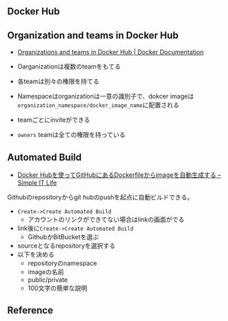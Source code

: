 ## Docker Hub

## Organization and teams in Docker Hub
* [Organizations and teams in Docker Hub | Docker Documentation](https://docs.docker.com/docker-hub/orgs/)

* Oarganizationは複数のteamをもてる
* 各teamは別々の権限を持てる
* Namespaceはorganizationは一意の識別子で、dokcer imageは`organization_namespace/docker_image_name`に配置される
* teamごとにinviteができる
* `owners` teamは全ての権限を持っている

## Automated Build
* [Docker Hubを使ってGitHubにあるDockerfileからimageを自動生成する – Simple IT Life](https://simple-it-life.com/2016/03/27/dockerhub/)

Githubのrepositoryからgit hubのpushを起点に自動ビルドできる。

* `Create->Create Automated Build`
    * アカウントのリンクができてない場合はlinkの画面がでる
* link後に`Create->Create Automated Build`
    * GithubかBitBucketを選ぶ
* sourceとなるrepositoryを選択する
* 以下を決める
    * repositoryのnamespace
    * imageの名前
    * public/private
    * 100文字の簡単な説明


## Reference

